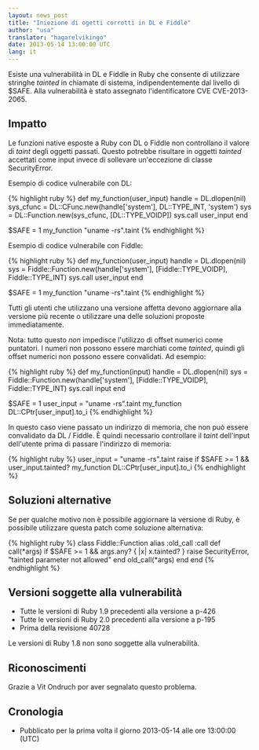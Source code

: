 ```yaml
---
layout: news_post
title: "Iniezione di ogetti corrotti in DL e Fiddle"
author: "usa"
translator: "hagarelvikingo"
date: 2013-05-14 13:00:00 UTC
lang: it
---
```


Esiste una vulnerabilità in DL e Fiddle in Ruby che consente di utilizzare
stringhe *tainted* in chiamate di sistema, indipendentemente dal livello di
$SAFE. Alla vulnerabilità è stato assegnato l'identificatore
CVE CVE-2013-2065.

## Impatto

Le funzioni native esposte a Ruby con DL o Fiddle non controllano il valore di
*taint* degli oggetti passati. Questo potrebbe risultare in oggetti *tainted*
accettati come input invece di sollevare un'eccezione di classe SecurityError.

Esempio di codice vulnerabile con DL:

{% highlight ruby %}
def my_function(user_input)
  handle    = DL.dlopen(nil)
  sys_cfunc = DL::CFunc.new(handle['system'], DL::TYPE_INT, 'system')
  sys       = DL::Function.new(sys_cfunc, [DL::TYPE_VOIDP])
  sys.call user_input
end

$SAFE = 1
my_function "uname -rs".taint
{% endhighlight %}

Esempio di codice vulnerabile con Fiddle:

{% highlight ruby %}
def my_function(user_input)
  handle    = DL.dlopen(nil)
  sys = Fiddle::Function.new(handle['system'],
                             [Fiddle::TYPE_VOIDP], Fiddle::TYPE_INT)
  sys.call user_input
end

$SAFE = 1
my_function "uname -rs".taint
{% endhighlight %}

Tutti gli utenti che utilizzano una versione affetta devono aggiornare alla
versione più recente o utilizzare una delle soluzioni proposte immediatamente.

Nota: tutto questo *non* impedisce l'utilizzo di offset numerici come puntatori.
I numeri non possono essere marchiati come *tainted*, quindi gli offset
numerici non possono essere convalidati. Ad esempio:

{% highlight ruby %}
def my_function(input)
  handle    = DL.dlopen(nil)
  sys = Fiddle::Function.new(handle['system'],
                             [Fiddle::TYPE_VOIDP], Fiddle::TYPE_INT)
  sys.call input
end

$SAFE = 1
user_input = "uname -rs".taint
my_function DL::CPtr[user_input].to_i
{% endhighlight %}

In questo caso viene passato un indirizzo di memoria, che non può essere
convalidato da DL / Fiddle. È quindi necessario controllare il *taint*
dell'input dell'utente prima di passare l'indirizzo di memoria:

{% highlight ruby %}
user_input = "uname -rs".taint
raise if $SAFE >= 1 && user_input.tainted?
my_function DL::CPtr[user_input].to_i
{% endhighlight %}

## Soluzioni alternative

Se per qualche motivo non è possibile aggiornare la versione di Ruby, è
possibile utilizzare questa patch come soluzione alternativa:

{% highlight ruby %}
class Fiddle::Function
  alias :old_call :call
  def call(*args)
    if $SAFE >= 1 && args.any? { |x| x.tainted? }
      raise SecurityError, "tainted parameter not allowed"
    end
    old_call(*args)
  end
end
{% endhighlight %}

## Versioni soggette alla vulnerabilità

* Tutte le versioni di Ruby 1.9 precedenti alla versione a p-426
* Tutte le versioni di Ruby 2.0 precedenti alla versione a p-195
* Prima della revisione 40728

Le versioni di Ruby 1.8 non sono soggette alla vulnerabilità.

## Riconoscimenti

Grazie a Vit Ondruch por aver segnalato questo problema.

## Cronologia

* Pubblicato per la prima volta il giorno 2013-05-14 alle ore 13:00:00 (UTC)
